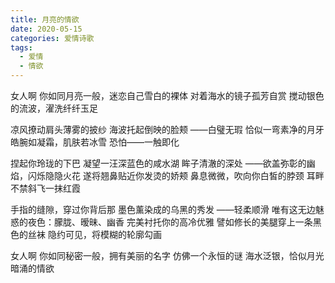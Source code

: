 ```yaml
---
title: 月亮的情欲
date: 2020-05-15
categories: 爱情诗歌
tags:
  - 爱情
  - 情欲
---
```


女人啊
你如同月亮一般，迷恋自己雪白的裸体
对着海水的镜子孤芳自赏
搅动银色的流波，濯洗纤纤玉足
<!--more-->
凉风撩动肩头薄雾的披纱
海波托起倒映的脸颊
——白璧无瑕
恰似一弯素净的月牙
皓腕如凝霜，肌肤若冰雪
恐怕——一触即化

捏起你玲珑的下巴
凝望一汪深蓝色的咸水湖
眸子清澈的深处
——欲盖弥彰的幽焰，闪烁隐隐火花
遂将翘鼻贴近你发烫的娇颊
鼻息微微，吹向你白皙的脖颈
耳畔不禁斜飞一抹红霞

手指的缝隙，穿过你背后那
墨色薰染成的乌黑的秀发
——轻柔顺滑
唯有这无边魅惑的夜色：朦胧、暧昧、幽香
完美衬托你的高冷优雅
譬如修长的美腿穿上一条黑色的丝袜
隐约可见，将模糊的轮廓勾画

女人啊
你如同秘密一般，拥有美丽的名字
仿佛一个永恒的谜
海水泛银，恰似月光暗涌的情欲